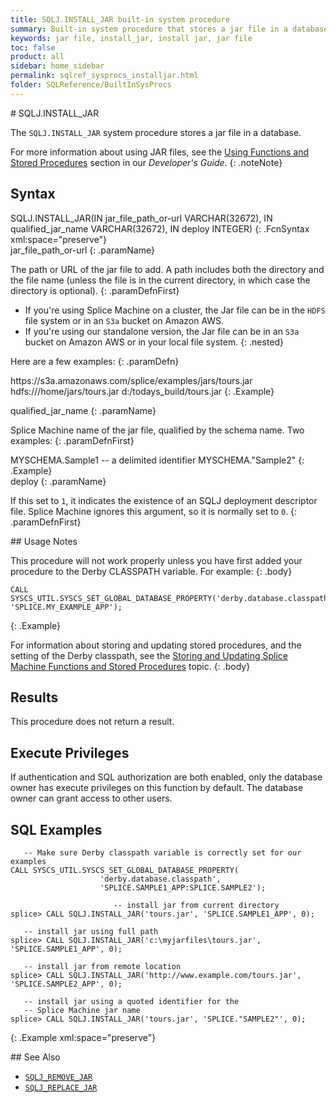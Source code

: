 ```yaml
---
title: SQLJ.INSTALL_JAR built-in system procedure
summary: Built-in system procedure that stores a jar file in a database.
keywords: jar file, install_jar, install jar, jar file
toc: false
product: all
sidebar: home_sidebar
permalink: sqlref_sysprocs_installjar.html
folder: SQLReference/BuiltInSysProcs
---
```

<section>
<div class="TopicContent" data-swiftype-index="true" markdown="1">
# SQLJ.INSTALL_JAR

The `SQLJ.INSTALL_JAR` system procedure stores a jar file in a database.

For more information about using JAR files, see the [Using Functions and
Stored Procedures](developers_fcnsandprocs_intro.html) section in our
*Developer's Guide*.
{: .noteNote}

## Syntax

<div class="fcnWrapperWide" markdown="1">
    SQLJ.INSTALL_JAR(IN jar_file_path_or-url VARCHAR(32672),
                     IN qualified_jar_name VARCHAR(32672),
                     IN deploy INTEGER)
{: .FcnSyntax xml:space="preserve"}

</div>
<div class="paramList" markdown="1">
jar_file_path_or-url
{: .paramName}

The path or URL of the jar file to add. A path includes both the
directory and the file name (unless the file is in the current
directory, in which case the directory is optional).
{: .paramDefnFirst}

* If you're using Splice Machine on a cluster, the Jar file can be in the `HDFS` file system or in an `S3a` bucket on Amazon AWS.
* If you're using our standalone version, the Jar file can be in an `S3a` bucket on Amazon AWS or in your local file system.
{: .nested}

Here are a few examples:
{: .paramDefn}
<div class="preWrapper" markdown="1">
    https://s3a.amazonaws.com/splice/examples/jars/tours.jar
    hdfs:///home/jars/tours.jar
    d:/todays_build/tours.jar
{: .Example}
</div>

qualified_jar_name
{: .paramName}

Splice Machine name of the jar file, qualified by the schema name. Two
examples:
{: .paramDefnFirst}

<div class="preWrapper" markdown="1">
    MYSCHEMA.Sample1
       -- a delimited identifier
    MYSCHEMA."Sample2"
{: .Example}

</div>
deploy
{: .paramName}

If this set to `1`, it indicates the existence of an SQLJ deployment
descriptor file. Splice Machine ignores this argument, so it is normally
set to `0`.
{: .paramDefnFirst}

</div>
## Usage Notes

This procedure will not work properly unless you have first added your
procedure to the Derby CLASSPATH variable. For example:
{: .body}

    CALL SYSCS_UTIL.SYSCS_SET_GLOBAL_DATABASE_PROPERTY('derby.database.classpath', 'SPLICE.MY_EXAMPLE_APP');
{: .Example}

For information about storing and updating stored procedures, and the
setting of the Derby classpath, see the [Storing and Updating Splice
Machine Functions and Stored
Procedures](developers_fcnsandprocs_storing.html) topic.
{: .body}

## Results

This procedure does not return a result.

## Execute Privileges

If authentication and SQL authorization are both enabled, only the
database owner has execute privileges on this function by default. The
database owner can grant access to other users.

## SQL Examples

<div class="preWrapperWide" markdown="1">

       -- Make sure Derby classpath variable is correctly set for our examples
    CALL SYSCS_UTIL.SYSCS_SET_GLOBAL_DATABASE_PROPERTY(
                        'derby.database.classpath',
                        'SPLICE.SAMPLE1_APP:SPLICE.SAMPLE2');

                           -- install jar from current directory
    splice> CALL SQLJ.INSTALL_JAR('tours.jar', 'SPLICE.SAMPLE1_APP', 0);

       -- install jar using full path
    splice> CALL SQLJ.INSTALL_JAR('c:\myjarfiles\tours.jar', 'SPLICE.SAMPLE1_APP', 0);

       -- install jar from remote location
    splice> CALL SQLJ.INSTALL_JAR('http://www.example.com/tours.jar', 'SPLICE.SAMPLE2_APP', 0);

       -- install jar using a quoted identifier for the
       -- Splice Machine jar name
    splice> CALL SQLJ.INSTALL_JAR('tours.jar', 'SPLICE."SAMPLE2"', 0);
{: .Example xml:space="preserve"}

</div>
## See Also

* [`SQLJ_REMOVE_JAR`](sqlref_sysprocs_removejar.html)
* [`SQLJ_REPLACE_JAR`](sqlref_sysprocs_replacejar.html)

</div>
</section>
